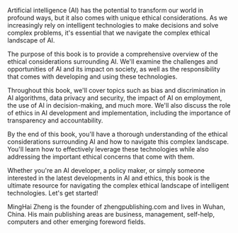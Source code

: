 
Artificial intelligence (AI) has the potential to transform our world in profound ways, but it also comes with unique ethical considerations. As we increasingly rely on intelligent technologies to make decisions and solve complex problems, it's essential that we navigate the complex ethical landscape of AI.

The purpose of this book is to provide a comprehensive overview of the ethical considerations surrounding AI. We'll examine the challenges and opportunities of AI and its impact on society, as well as the responsibility that comes with developing and using these technologies.

Throughout this book, we'll cover topics such as bias and discrimination in AI algorithms, data privacy and security, the impact of AI on employment, the use of AI in decision-making, and much more. We'll also discuss the role of ethics in AI development and implementation, including the importance of transparency and accountability.

By the end of this book, you'll have a thorough understanding of the ethical considerations surrounding AI and how to navigate this complex landscape. You'll learn how to effectively leverage these technologies while also addressing the important ethical concerns that come with them.

Whether you're an AI developer, a policy maker, or simply someone interested in the latest developments in AI and ethics, this book is the ultimate resource for navigating the complex ethical landscape of intelligent technologies. Let's get started!

MingHai Zheng is the founder of zhengpublishing.com and lives in Wuhan, China. His main publishing areas are business, management, self-help, computers and other emerging foreword fields.
